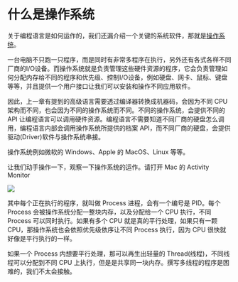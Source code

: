 # 什么是操作系统

关于编程语言是如何运作的，我们还漏介绍一个关键的系统软件，那就是[操作系统](https://zh.wikipedia.org/zh-cn/操作系统)。

一台电脑不只跑一只程序，而是同时有非常多程序在执行，另外还有各式各样不同厂商的I/O设备。而操作系统就是负责管理这些硬件资源的程序，它会负责管理如何分配内存给不同的程序和优先级、控制I/O设备，例如硬盘、网卡、鼠标、键盘等等，并且提供一个用户接口让我们可以安装和操作不同应用软件。

因此，上一章有提到的高级语言需要透过编译器转换成机器码，会因为不同 CPU 架构而不同，也会因为不同的操作系统而不同。不同的操作系统，会提供不同的 API 让编程语言可以调用硬件资源。编程语言不需要知道不同厂商的硬盘怎么调用，编程语言内部会调用操作系统所提供的档案 API，而不同厂商的硬盘，会提供驱动(Driver)软件与操作系统串接。

操作系统例如微软的 Windows、Apple 的 MacOS、Linux 等等。

让我们动手操作一下，观察一下操作系统的运作。请打开 Mac 的 Activity Monitor

![](https://ws3.sinaimg.cn/large/006tKfTcgy1fhgx3pzdh8j30yl0ontdq.jpg)

其中每个正在执行的程序，就叫做 Process 进程，会有一个编号是 PID。每个 Process 会被操作系统分配一整块内存，以及分配给一个 CPU 执行，不同 Process 可以同时执行。如果有多个 CPU 就是真的平行处理，如果只有一颗 CPU，那操作系统也会依照优先级依序让不同 Process 执行，因为 CPU 很快就好像是平行执行的一样。

如果一个 Process 内想要平行处理，那可以再生出轻量的 Thread(线程)，不同线程可以分配到不同 CPU 上执行，但是是共享同一块内存。撰写多线程的程序是困难的，我们不太会接触。
